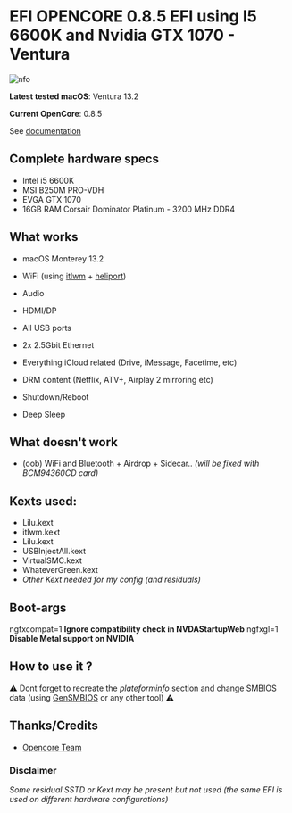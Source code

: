 
  
 

# EFI OPENCORE 0.8.5 EFI using I5 6600K and Nvidia GTX 1070 - Ventura

  

![nfo](https://cdn.discordapp.com/attachments/778932989693526038/1098634738614403232/EFI_1070.png)

  

**Latest tested macOS**: Ventura 13.2

  

**Current OpenCore**: 0.8.5

  
See [documentation](https://dortania.github.io/GPU-Buyers-Guide/modern-gpus/nvidia-gpu.html#pascal-series-gtx-10xx)

  
  

## Complete hardware specs

  

- Intel i5 6600K
- MSI B250M PRO-VDH
- EVGA GTX 1070
- 16GB RAM Corsair Dominator Platinum - 3200 MHz DDR4

  

## What works

  

- macOS Monterey 13.2

- WiFi (using [itlwm](https://github.com/OpenIntelWireless/itlwm) + [heliport](https://github.com/OpenIntelWireless/HeliPort))

- Audio
- HDMI/DP
- All USB ports
- 2x 2.5Gbit Ethernet
- Everything iCloud related (Drive, iMessage, Facetime, etc)
- DRM content (Netflix, ATV+, Airplay 2 mirroring etc)
- Shutdown/Reboot
- Deep Sleep

  

## What doesn't work

  

- (oob) WiFi and Bluetooth + Airdrop + Sidecar..
*(will be fixed with BCM94360CD card)*

  

## Kexts used:

  

- Lilu.kext
- itlwm.kext
- Lilu.kext
- USBInjectAll.kext
- VirtualSMC.kext
- WhateverGreen.kext
-  *Other Kext needed for my config (and residuals)*

## Boot-args

ngfxcompat=1 **Ignore compatibility check in NVDAStartupWeb**
ngfxgl=1 **Disable Metal support on NVIDIA**

## How to use it ?

  

⚠️ Dont forget to recreate the _plateforminfo_ section and change SMBIOS data (using [GenSMBIOS](https://github.com/corpnewt/GenSMBIOS) or any other tool) ⚠️

  
## Thanks/Credits

  
- [Opencore Team](https://dortania.github.io/getting-started/)

### Disclaimer 
*Some residual SSTD or Kext may be present but not used (the same EFI is used on different hardware configurations)*
